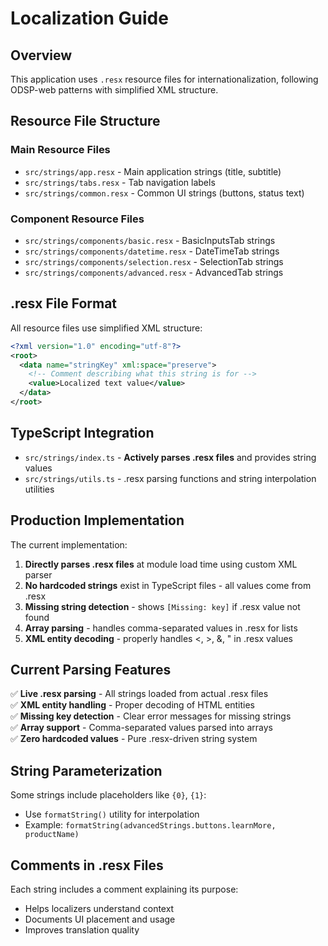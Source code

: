 # Localization Guide

## Overview
This application uses `.resx` resource files for internationalization, following ODSP-web patterns with simplified XML structure.

## Resource File Structure

### Main Resource Files
- `src/strings/app.resx` - Main application strings (title, subtitle)
- `src/strings/tabs.resx` - Tab navigation labels
- `src/strings/common.resx` - Common UI strings (buttons, status text)

### Component Resource Files
- `src/strings/components/basic.resx` - BasicInputsTab strings
- `src/strings/components/datetime.resx` - DateTimeTab strings  
- `src/strings/components/selection.resx` - SelectionTab strings
- `src/strings/components/advanced.resx` - AdvancedTab strings

## .resx File Format
All resource files use simplified XML structure:

```xml
<?xml version="1.0" encoding="utf-8"?>
<root>
  <data name="stringKey" xml:space="preserve">
    <!-- Comment describing what this string is for -->
    <value>Localized text value</value>
  </data>
</root>
```

## TypeScript Integration
- `src/strings/index.ts` - **Actively parses .resx files** and provides string values
- `src/strings/utils.ts` - .resx parsing functions and string interpolation utilities

## Production Implementation
The current implementation:
1. **Directly parses .resx files** at module load time using custom XML parser
2. **No hardcoded strings** exist in TypeScript files - all values come from .resx
3. **Missing string detection** - shows `[Missing: key]` if .resx value not found
4. **Array parsing** - handles comma-separated values in .resx for lists
5. **XML entity decoding** - properly handles &lt;, &gt;, &amp;, &quot; in .resx values

## Current Parsing Features
✅ **Live .resx parsing** - All strings loaded from actual .resx files  
✅ **XML entity handling** - Proper decoding of HTML entities  
✅ **Missing key detection** - Clear error messages for missing strings  
✅ **Array support** - Comma-separated values parsed into arrays  
✅ **Zero hardcoded values** - Pure .resx-driven string system

## String Parameterization
Some strings include placeholders like `{0}`, `{1}`:
- Use `formatString()` utility for interpolation
- Example: `formatString(advancedStrings.buttons.learnMore, productName)`

## Comments in .resx Files
Each string includes a comment explaining its purpose:
- Helps localizers understand context
- Documents UI placement and usage
- Improves translation quality
